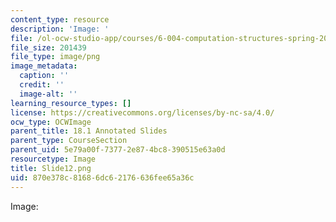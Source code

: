 ```yaml
---
content_type: resource
description: 'Image: '
file: /ol-ocw-studio-app/courses/6-004-computation-structures-spring-2017/870e378c81686dc62176636fee65a36c_Slide12.png
file_size: 201439
file_type: image/png
image_metadata:
  caption: ''
  credit: ''
  image-alt: ''
learning_resource_types: []
license: https://creativecommons.org/licenses/by-nc-sa/4.0/
ocw_type: OCWImage
parent_title: 18.1 Annotated Slides
parent_type: CourseSection
parent_uid: 5e79a00f-7377-2e87-4bc8-390515e63a0d
resourcetype: Image
title: Slide12.png
uid: 870e378c-8168-6dc6-2176-636fee65a36c
---
```

Image: 